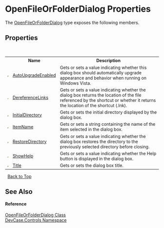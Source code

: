 # OpenFileOrFolderDialog Properties
 

The <a href="T_DevCase_Controls_OpenFileOrFolderDialog">OpenFileOrFolderDialog</a> type exposes the following members.


## Properties
&nbsp;<table><tr><th></th><th>Name</th><th>Description</th></tr><tr><td>![Public property](media/pubproperty.gif "Public property")</td><td><a href="P_DevCase_Controls_OpenFileOrFolderDialog_AutoUpgradeEnabled">AutoUpgradeEnabled</a></td><td>
Gets or sets a value indicating whether this dialog box should automatically upgrade appearance and behavior when running on Windows Vista.</td></tr><tr><td>![Public property](media/pubproperty.gif "Public property")</td><td><a href="P_DevCase_Controls_OpenFileOrFolderDialog_DereferenceLinks">DereferenceLinks</a></td><td>
Gets or sets a value indicating whether the dialog box returns the location of the file referenced by the shortcut or whether it returns the location of the shortcut (.lnk).</td></tr><tr><td>![Public property](media/pubproperty.gif "Public property")</td><td><a href="P_DevCase_Controls_OpenFileOrFolderDialog_InitialDirectory">InitialDirectory</a></td><td>
Gets or sets the initial directory displayed by the dialog box.</td></tr><tr><td>![Public property](media/pubproperty.gif "Public property")</td><td><a href="P_DevCase_Controls_OpenFileOrFolderDialog_ItemName">ItemName</a></td><td>
Gets or sets a string containing the name of the item selected in the dialog box.</td></tr><tr><td>![Public property](media/pubproperty.gif "Public property")</td><td><a href="P_DevCase_Controls_OpenFileOrFolderDialog_RestoreDirectory">RestoreDirectory</a></td><td>
Gets or sets a value indicating whether the dialog box restores the directory to the previously selected directory before closing.</td></tr><tr><td>![Public property](media/pubproperty.gif "Public property")</td><td><a href="P_DevCase_Controls_OpenFileOrFolderDialog_ShowHelp">ShowHelp</a></td><td>
Gets or sets a value indicating whether the Help button is displayed in the dialog box.</td></tr><tr><td>![Public property](media/pubproperty.gif "Public property")</td><td><a href="P_DevCase_Controls_OpenFileOrFolderDialog_Title">Title</a></td><td>
Gets or sets the dialog box title.</td></tr></table>&nbsp;
<a href="#openfileorfolderdialog-properties">Back to Top</a>

## See Also


#### Reference
<a href="T_DevCase_Controls_OpenFileOrFolderDialog">OpenFileOrFolderDialog Class</a><br /><a href="N_DevCase_Controls">DevCase.Controls Namespace</a><br />
